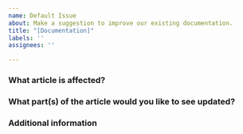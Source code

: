 ```yaml
---
name: Default Issue
about: Make a suggestion to improve our existing documentation.
title: "[Documentation]"
labels: ''
assignees: ''

---
```


### What article is affected?

<!-- Please link to the article you'd like to see updated -->

### What part(s) of the article would you like to see updated?

<!-- Give as much detail as you can to help us understand the change you want to see. Why should the docs be changed? What use cases does it support? What is the expected outcome? -->

### Additional information

<!-- Add any other context or screenshots about the feature request here. -->
